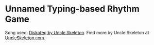 # Unnamed Typing-based Rhythm Game

Song used: [Diskoteq by Uncle Skeleton](https://uncleskeleton.bandcamp.com/track/diskoteq). Find more by Uncle Skeleton at [UncleSkeleton.com](http://uncleskeleton.com).
